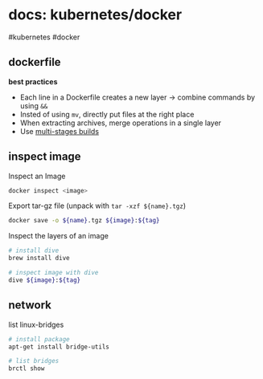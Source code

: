 # docs: kubernetes/docker
#kubernetes #docker
## dockerfile
**best practices**
- Each line in a Dockerfile creates a new layer -> combine commands by using `&&`
- Insted of using `mv`, directly put files at the right place
- When extracting archives, merge operations in a single layer
- Use [multi-stages builds](https://docs.docker.com/develop/develop-images/multistage-build/)

## inspect image
Inspect an Image
```bash
docker inspect <image>
```

Export tar-gz file (unpack with `tar -xzf ${name}.tgz`)
```bash
docker save -o ${name}.tgz ${image}:${tag}
```

Inspect the layers of an image
```bash
# install dive
brew install dive

# inspect image with dive
dive ${image}:${tag}
```

## network
list linux-bridges
```bash
# install package
apt-get install bridge-utils

# list bridges
brctl show
```
